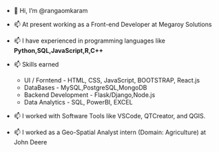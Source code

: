 - 👋 Hi, I’m @rangaomkaram
-  📫 At present working as a Front-end Developer at Megaroy Solutions
- 📫 I have experienced in programming languages like <b>Python,SQL,JavaScript,R,C++</b>
- 📫 Skills earned 
       <ul>
       <li> UI / Forntend         - HTML, CSS, JavaScript, BOOTSTRAP, React.js</li>
       <li> DataBases             - MySQL,PostgreSQL,MongoDB </li>
       <li> Backend Development   - Flask/Django,Node.js  </li>
        <li> Data Analytics       - SQL, PowerBI, EXCEL
      </ul>

- 📫 I worked with Software Tools like VSCode, QTCreator, and QGIS.
- 📫 I worked as a Geo-Spatial Analyst intern (Domain: Agriculture) at John Deere


 
<!---
rangaomkaram/rangaomkaram is a ✨ special ✨ repository because its `README.md` (this file) appears on your GitHub profile.
You can click the Preview link to take a look at your changes.
--->
